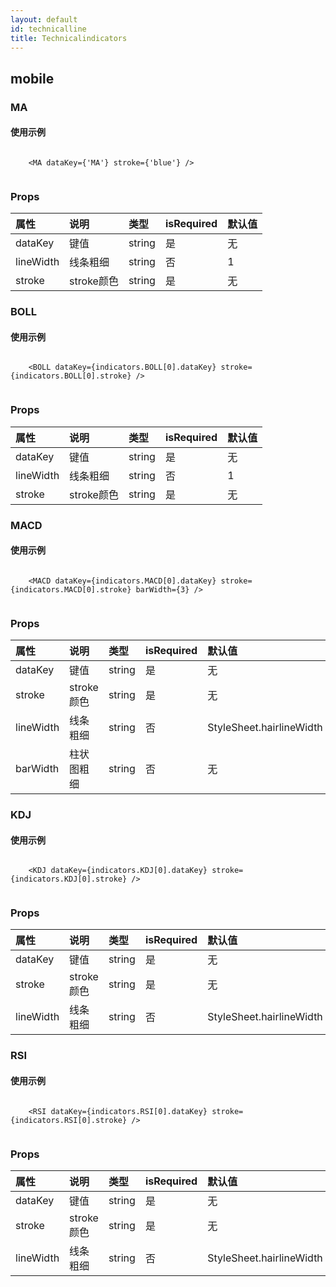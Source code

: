 ```yaml
---
layout: default
id: technicalline
title: Technicalindicators
---
```


## mobile

### MA

#### 使用示例

~~~

	<MA dataKey={'MA'} stroke={'blue'} />
								
~~~

### Props

| 属性 | 说明 | 类型 | isRequired| 默认值 |
|:-- | :-- | :-- |:-- |:-- |
| dataKey | 键值 | string | 是 | 无 |
| lineWidth | 线条粗细 | string | 否 | 1 |
| stroke | stroke颜色| string |是|无 |



### BOLL

#### 使用示例

~~~

	<BOLL dataKey={indicators.BOLL[0].dataKey} stroke={indicators.BOLL[0].stroke} />
								
~~~

### Props

| 属性 | 说明 | 类型 | isRequired| 默认值 |
|:-- | :-- | :-- |:-- |:-- |
| dataKey | 键值 | string | 是 | 无 |
| lineWidth | 线条粗细 | string | 否 | 1 |
| stroke | stroke颜色| string |是|无 |


### MACD

#### 使用示例

~~~

	<MACD dataKey={indicators.MACD[0].dataKey} stroke={indicators.MACD[0].stroke} barWidth={3} />
								
~~~

### Props

| 属性 | 说明 | 类型 | isRequired| 默认值 |
|:-- | :-- | :-- |:-- |:-- |
| dataKey | 键值 | string | 是 | 无 |
| stroke | stroke颜色| string |是|无 |
| lineWidth | 线条粗细 | string | 否 | StyleSheet.hairlineWidth |
| barWidth |柱状图粗细| string |否|无 |

### KDJ

#### 使用示例

~~~

	<KDJ dataKey={indicators.KDJ[0].dataKey} stroke={indicators.KDJ[0].stroke} />
								
~~~

### Props

| 属性 | 说明 | 类型 | isRequired| 默认值 |
|:-- | :-- | :-- |:-- |:-- |
| dataKey | 键值 | string | 是 | 无 |
| stroke | stroke颜色| string |是|无 |
| lineWidth | 线条粗细 | string | 否 | StyleSheet.hairlineWidth |

### RSI

#### 使用示例

~~~

	<RSI dataKey={indicators.RSI[0].dataKey} stroke={indicators.RSI[0].stroke} />
								
~~~

### Props

| 属性 | 说明 | 类型 | isRequired| 默认值 |
|:-- | :-- | :-- |:-- |:-- |
| dataKey | 键值 | string | 是 | 无 |
| stroke | stroke颜色| string |是|无 |
| lineWidth | 线条粗细 | string | 否 | StyleSheet.hairlineWidth |

